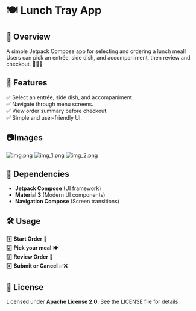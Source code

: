 # 🍽️ Lunch Tray App

## 📌 Overview
A simple Jetpack Compose app for selecting and ordering a lunch meal! Users can pick an entrée, side dish, and accompaniment, then review and checkout. 🍛🥗🍰

## 🎯 Features
✅ Select an entrée, side dish, and accompaniment.  
✅ Navigate through menu screens.  
✅ View order summary before checkout.  
✅ Simple and user-friendly UI.

## 📷Images
![img.png](img.png)
![img_1.png](img_1.png)
![img_2.png](img_2.png)

## 🔗 Dependencies
- **Jetpack Compose** (UI framework)
- **Material 3** (Modern UI components)
- **Navigation Compose** (Screen transitions)

## 🛠️ Usage
1️⃣ **Start Order** 🏁  
2️⃣ **Pick your meal** 🍽️  
3️⃣ **Review Order** 📝  
4️⃣ **Submit or Cancel** ✅❌

## 📜 License
Licensed under **Apache License 2.0**. See the LICENSE file for details.



